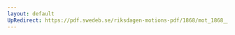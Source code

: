 ```yaml
---
layout: default
UpRedirect: https://pdf.swedeb.se/riksdagen-motions-pdf/1868/mot_1868__fk__00083.pdf
---
```

